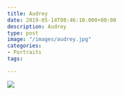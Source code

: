 ```yaml
---
title: Audrey
date: 2019-05-14T08:46:10.000+00:00
description: Audrey
type: post
image: "/images/audrey.jpg"
categories:
- Portraits
tags:

---
```

![](/images/daviescol-children14x14each.jpg)
